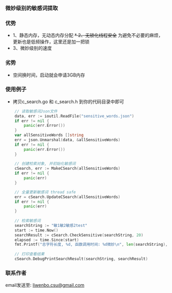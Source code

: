 ### 微妙级别的敏感词提取

### 优势
* 1、静态内存，无动态内存分配
~~* 2、无锁化线程安全~~ 为避免不必要的麻烦，更新也是低频操作，这里还是加一把锁
* 3、微妙级别的速度

### 劣势
* 空间换时间，启动就会申请3GB内存

### 使用例子
* 拷贝c_search.go 和 c_search.h 到你的代码目录中即可
```go
    // 读取敏感词Json文件
	data, err := ioutil.ReadFile("sensitive_words.json")
	if err != nil {
		panic(err.Error())
	}
	var allSensitiveWords []string
	err = json.Unmarshal(data, &allSensitiveWords)
	if err != nil {
		panic(err.Error())
	}
    
	// 创建检索对象, 并初始化敏感词
	cSearch, err := MakeCSearch(allSensitiveWords)
	if err != nil {
		panic(err)
	}

	// 全量更新敏感词 thread safe
	err = cSearch.UpdateCSearch(allSensitiveWords)
	if err != nil {
		panic(err)
	}
	
	// 检索敏感词
	searchString := "敏1敏2敏感2test"
	start := time.Now()                                                                // 获取当前时间
	searchResult := cSearch.CheckSensitive(searchString, 20)                           // 最多检索20个敏感词
	elapsed := time.Since(start)                                                       // 计算时间差
	fmt.Printf("总字符长度, %d, 函数调用时间: %d微妙\n", len(searchString), elapsed.Microseconds()) // 打印时间差
    
	// 打印查看结果
	cSearch.DebugPrintSearchResult(searchString, searchResult)
```

### 联系作者
email发送至: liwenbo.csu@gmail.com
